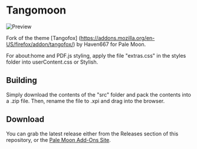 # Tangomoon
![Preview](http://i65.tinypic.com/2l8yn0j.png)

Fork of the theme [Tangofox] (https://addons.mozilla.org/en-US/firefox/addon/tangofox/) by Haven667 for Pale Moon.

For about:home and PDF.js styling, apply the file "extras.css" in the styles folder into userContent.css or Stylish.

## Building
Simply download the contents of the "src" folder  and pack the contents into a .zip file. Then, rename the file to .xpi and drag into the browser.

## Download
You can grab the latest release either from the Releases section of this repository, or the [Pale Moon Add-Ons Site](https://addons.palemoon.org/themes/complete/tangomoon/).